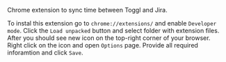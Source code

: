 Chrome extension to sync time between Toggl and Jira.

To instal this extension go to `chrome://extensions/` and enable `Developer mode`.
Click the `Load unpacked` button and select folder with extension files.
After you should see new icon on the top-right corner of your browser.
Right click on the icon and open `Options` page.
Provide all required inforamtion and click `Save`.

